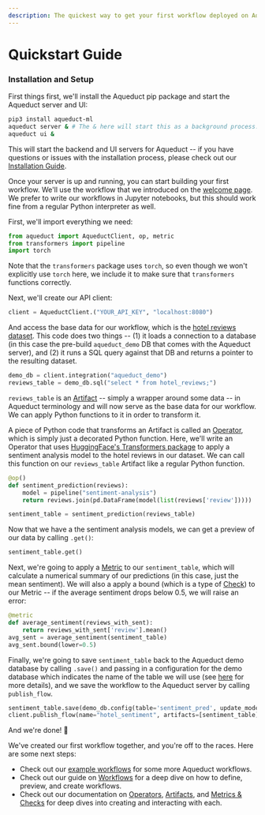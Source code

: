 ```yaml
---
description: The quickest way to get your first workflow deployed on Aqueduct
---
```


# Quickstart Guide

### Installation and Setup

First things first, we'll install the Aqueduct pip package and start the Aqueduct server and UI:

```bash
pip3 install aqueduct-ml
aqueduct server & # The & here will start this as a background process.
aqueduct ui &
```

This will start the backend and UI servers for Aqueduct -- if you have questions or issues with the installation process, please check out our [Installation Guide](installation-and-deployment.md).

Once your server is up and running, you can start building your first workflow. We'll use the workflow that we introduced on the [welcome page](./). We prefer to write our workflows in Jupyter notebooks, but this should work fine from a regular Python interpreter as well.

First, we'll import everything we need:

```python
from aqueduct import AqueductClient, op, metric
from transformers import pipeline
import torch
```

Note that the `transformers` package uses `torch`, so even though we won't explicitly use `torch` here, we include it to make sure that `transformers` functions correctly.

Next, we'll create our API client:

```python
client = AqueductClient.("YOUR_API_KEY", "localhost:8080")
```

And access the base data for our workflow, which is the [hotel reviews dataset](example-workflows/demo-data-warehouse.md). This code does two things -- (1) it loads a connection to a database (in this case the pre-build `aqueduct_demo` DB that comes with the Aqueduct server), and (2) it runs a SQL query against that DB and returns a pointer to the resulting dataset.

```python
demo_db = client.integration("aqueduct_demo")
reviews_table = demo_db.sql("select * from hotel_reviews;")
```

`reviews_table` is an [Artifact](artifacts.md) -- simply a wrapper around some data -- in Aqueduct terminology and will now serve as the base data for our workflow. We can apply Python functions to it in order to transform it.&#x20;

A piece of Python code that transforms an Artifact is called an [Operator](operators.md), which is simply just a decorated Python function. Here, we'll write an Operator that uses [HuggingFace's Transformers package](https://huggingface.co/docs/transformers/index) to apply a sentiment analysis model to the hotel reviews in our dataset. We can call this function on our `reviews_table` Artifact like a regular Python function.

```python
@op()
def sentiment_prediction(reviews):
    model = pipeline("sentiment-analysis")
    return reviews.join(pd.DataFrame(model(list(reviews['review']))))

sentiment_table = sentiment_prediction(reviews_table)
```

Now that we have a the sentiment analysis models, we can get a preview of our data by calling `.get()`:

```python
sentiment_table.get()
```

Next, we're going to apply a [Metric](metrics-and-checks/metrics-measuring-your-predictions.md) to our `sentiment_table`, which will calculate a numerical summary of our predictions (in this case, just the mean sentiment). We will also a apply a bound (which is a type of [Check](metrics-and-checks/checks-ensuring-correctness.md)) to our Metric -- if the average sentiment drops below 0.5, we will raise an error:

```python
@metric
def average_sentiment(reviews_with_sent):
    return reviews_with_sent['review'].mean()
avg_sent = average_sentiment(sentiment_table)
avg_sent.bound(lower=0.5)
```

Finally, we're going to save `sentiment_table` back to the Aqueduct demo database by calling `.save()` and passing in a configuration for the demo database which indicates the name of the table we will use (see [here](integrations/using-integrations/) for more details), and we save the workflow to the Aqueduct server by calling `publish_flow`.

```python
sentiment_table.save(demo_db.config(table='sentiment_pred', update_mode='replace'))
client.publish_flow(name="hotel_sentiment", artifacts=[sentiment_table])
```

And we're done! 🎉

We've created our first workflow together, and you're off to the races. Here are some next steps:

* Check out our [example workflows](example-workflows/) for some more Aqueduct workflows.
* Check out our guide on [Workflows](workflows/page-4.md) for a deep dive on how to define, preview, and create workflows.
* Check out our documentation on [Operators](operators.md), [Artifacts](artifacts.md), and [Metrics & Checks](metrics-and-checks.md) for deep dives into creating and interacting with each.
